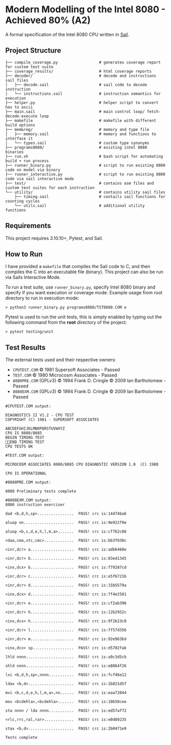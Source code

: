 # Modern Modelling of the Intel 8080 - Achieved 80% (A2)
A formal specification of the Intel 8080 CPU written in [Sail](https://github.com/rems-project/sail "Sail Github Page").
## Project Structure
```
├── compile_coverage.py                  # generates coverage report for custom test suite
├── coverage_results/                    # html coverage reports
├── decoder/                             # decode and instructions sail files
│   ├── decode.sail                      # sail code to decode instruction
│   └── instructions.sail                # instruction semantics for execution
├── helper.py                            # helper script to convert hex to ascii
├── main.sail                            # main control loop/ fetch-decode-execute loop
├── makefile                             # makefile with different build options
├── mem&reg/                             # memory and type file
│   ├── memory.sail                      # memory and functions to interface it
│   └── types.sail                       # custom type synonyms
├── programs8080/                        # existing intel 8080 binaries 
├── run.sh                               # bash script for automating build + run process
├── runner_binary.py                     # script to run existing 8080 code on model via binary
├── runner_interactive.py                # script to run existing 8080 code via sail interactive mode
├── test/                                # contains asm files and custom test suites for each instruction
└── utility/                             # contains utility sail files
    ├── timing.sail                      # contails sail functions for counting cycles
    └── utils.sail                       # additional utility functions 
```

## Requirements
This project requires 3.10.10+, Pytest, and Sail.

## How to Run
I have provided a `makefile` that compiles the Sail code to C, and then compiles the C into an executable file (binary). This project can also be run via Sails Interactive Mode. 

To run a test suite, use `runner_binary.py`, specify Intel 8080 binary and specify if you want execution or coverage mode. Example usage from root directory to run in execution mode:
```
> python3 runner_binary.py programs8080/TST8080.COM e
```
Pytest is used to run the unit tests, this is simply enabled by typing out the following command from the **root** directory of the project:
```
> pytest testing/unit
```
## Test Results
The external tests used and their respective owners:
- `CPUTEST.COM` © 1981 Supersoft Associates - Passed
- `TEST.COM` © 1980 Microcosm Associates - Passed
- `8080PRE.COM` (GPLv3) © 1994 Frank D. Cringle © 2009 Ian Bartholomew - Passed
- `8080EXM.COM` (GPLv3) © 1994 Frank D. Cringle © 2009 Ian Bartholomew - Passed

```
#CPUTEST.COM output:

DIAGNOSTICS II V1.2 - CPU TEST
COPYRIGHT (C) 1981 - SUPERSOFT ASSOCIATES

ABCDEFGHIJKLMNOPQRSTUVWXYZ
CPU IS 8080/8085
BEGIN TIMING TEST
END TIMING TEST
CPU TESTS OK
```
```
#TEST.COM output:

MICROCOSM ASSOCIATES 8080/8085 CPU DIAGNOSTIC VERSION 1.0  (C) 1980

CPU IS OPERATIONAL
```
```
#8080PRE.COM output:

8080 Preliminary tests complete
```
``` 
#8080EXM.COM output:
8080 instruction exerciser

dad <b,d,h,sp>................  PASS! crc is:14474ba6

aluop nn......................  PASS! crc is:9e922f9e

aluop <b,c,d,e,h,l,m,a>.......  PASS! crc is:cf762c86

<daa,cma,stc,cmc>.............  PASS! crc is:bb3f030c

<inr,dcr> a...................  PASS! crc is:adb6460e

<inr,dcr> b...................  PASS! crc is:83ed1345

<inx,dcx> b...................  PASS! crc is:f79287cd

<inr,dcr> c...................  PASS! crc is:e5f6721b

<inr,dcr> d...................  PASS! crc is:15b5579a

<inx,dcx> d...................  PASS! crc is:7f4e2501

<inr,dcr> e...................  PASS! crc is:cf2ab396

<inr,dcr> h...................  PASS! crc is:12b2952c

<inx,dcx> h...................  PASS! crc is:9f2b23c0

<inr,dcr> l...................  PASS! crc is:ff57d356

<inr,dcr> m...................  PASS! crc is:92e963bd

<inx,dcx> sp..................  PASS! crc is:d5702fab

lhld nnnn.....................  PASS! crc is:a9c3d5cb

shld nnnn.....................  PASS! crc is:e8864f26

lxi <b,d,h,sp>,nnnn...........  PASS! crc is:fcf46e12

ldax <b,d>....................  PASS! crc is:2b821d5f

mvi <b,c,d,e,h,l,m,a>,nn......  PASS! crc is:eaa72044

mov <bcdehla>,<bcdehla>.......  PASS! crc is:10b58cee

sta nnnn / lda nnnn...........  PASS! crc is:ed57af72

<rlc,rrc,ral,rar>.............  PASS! crc is:e0d89235

stax <b,d>....................  PASS! crc is:2b0471e9

Tests complete
```

<!-- ## MISC notes
- HLT and MOV M M opcode was clashing, caused MOV M M to be executed rather than HLT, MOV M M is invalid
- Was calculating Auxillary flag in the wrong place in ANA
- Remove startup_cpm from main when running tests
- Add startup_cpm when running an assembly file
- Pydrofoil compiler
- Presentation: 
    - Spend more time time discussing SAIL.
    - c_include filename.c
    - can run interrupt from  -->

